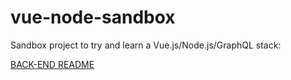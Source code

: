 # vue-node-sandbox

Sandbox project to try and learn a Vue.js/Node.js/GraphQL stack:

[BACK-END README](./node-graphql-sandbox/README.md)
